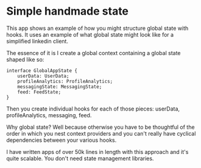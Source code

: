 # Simple handmade state

This app shows an example of how you might structure global state with hooks. It uses an example of what global state might look like for a simplified linkedin client.

The essence of it is I create a global context containing a global state shaped like so: 

```
interface GlobalAppState {
    userData: UserData;
    profileAnalytics: ProfileAnalytics;
    messagingState: MessagingState;
    feed: FeedState;
}
```

Then you create individual hooks for each of those pieces: userData, profileAnalytics, messaging, feed. 

Why global state? Well because otherwise you have to be thoughtful of the order in which you nest context providers and you can't really have cyclical dependencies between your various hooks.

I have written apps of over 50k lines in length with this approach and it's quite scalable. You don't need state management libraries.
